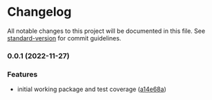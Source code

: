 # Changelog

All notable changes to this project will be documented in this file. See [standard-version](https://github.com/conventional-changelog/standard-version) for commit guidelines.

### 0.0.1 (2022-11-27)

### Features

- initial working package and test coverage ([a14e68a](https://github.com/tbusillo/teensy-uuid/commit/a14e68aa95b006b6e5e100798c971275c6eddf87))
